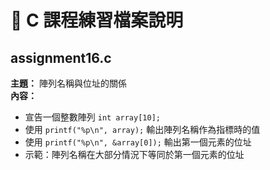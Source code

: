 # 📘 C 課程練習檔案說明

## assignment16.c
**主題：** 陣列名稱與位址的關係  
**內容：**  
- 宣告一個整數陣列 `int array[10];`  
- 使用 `printf("%p\n", array);` 輸出陣列名稱作為指標時的值  
- 使用 `printf("%p\n", &array[0]);` 輸出第一個元素的位址  
- 示範：陣列名稱在大部分情況下等同於第一個元素的位址  